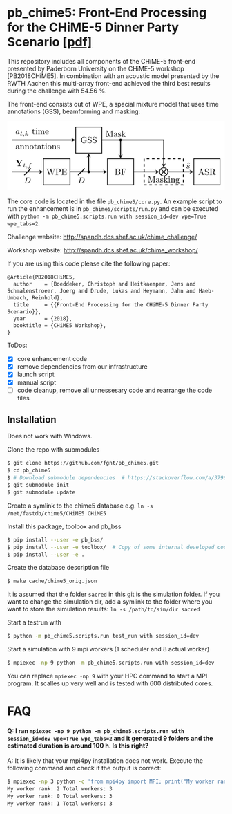 # pb_chime5: Front-End Processing for the CHiME-5 Dinner Party Scenario [\[pdf\]](http://spandh.dcs.shef.ac.uk/chime_workshop/papers/CHiME_2018_paper_boeddecker.pdf)

This repository includes all components of the CHiME-5 front-end presented by Paderborn University on the CHiME-5 workshop [PB2018CHiME5].
In combination with an acoustic model presented by the RWTH Aachen this multi-array front-end achieved the third best results during the challenge with 54.56 %. 

The front-end consists out of WPE, a spacial mixture model that uses time annotations (GSS), beamforming and masking:

![(System Overview)](doc/images/system.svg)

The core code is located in the file `pb_chime5/core.py`.
An example script to run the enhancement is in `pb_chime5/scripts/run.py` and can be executed with `python -m pb_chime5.scripts.run with session_id=dev wpe=True wpe_tabs=2`.

Challenge website: http://spandh.dcs.shef.ac.uk/chime_challenge/

Workshop website: http://spandh.dcs.shef.ac.uk/chime_workshop/

If you are using this code please cite the following paper:

```
@Article{PB2018CHiME5,
  author    = {Boeddeker, Christoph and Heitkaemper, Jens and Schmalenstroeer, Joerg and Drude, Lukas and Heymann, Jahn and Haeb-Umbach, Reinhold},
  title     = {{Front-End Processing for the CHiME-5 Dinner Party Scenario}},
  year      = {2018},
  booktitle = {CHiME5 Workshop},
}
```

ToDos:

- [x] core enhancement code
- [x] remove dependencies from our infrastructure
- [x] launch script
- [x] manual script
- [ ] code cleanup, remove all unnessesary code and rearrange the code files

## Installation

Does not work with Windows.

Clone the repo with submodules
```bash
$ git clone https://github.com/fgnt/pb_chime5.git
$ cd pb_chime5
$ # Download submodule dependencies  # https://stackoverflow.com/a/3796947/5766934
$ git submodule init  
$ git submodule update
```
Create a symlink to the chime5 database e.g. `ln -s /net/fastdb/chime5/CHiME5 CHiME5`

Install this package, toolbox and pb_bss 
```bash
$ pip install --user -e pb_bss/
$ pip install --user -e toolbox/  # Copy of some internal developed code.
$ pip install --user -e .
```

Create the database description file
```bash
$ make cache/chime5_orig.json
```

It is assumed that the folder `sacred` in this git is the simulation folder.
If you want to change the simulation dir, add a symlink to the folder where you want to store the simulation results: `ln -s /path/to/sim/dir sacred`

Start a testrun with
```bash
$ python -m pb_chime5.scripts.run test_run with session_id=dev
```

Start a simulation with 9 mpi workers (1 scheduler and 8 actual worker)
```bash
$ mpiexec -np 9 python -m pb_chime5.scripts.run with session_id=dev
```
You can replace `mpiexec -np 9` with your HPC command to start a MPI program.
It scalles up very well and is tested with 600 distributed cores.

# FAQ

#### Q: I ran `mpiexec -np 9 python -m pb_chime5.scripts.run with session_id=dev wpe=True wpe_tabs=2` and it generated 9 folders and the estimated duration is around 100 h. Is this right?
A: It is likely that your mpi4py installation does not work. Execute the following command and check if the output is correct:
```bash
$ mpiexec -np 3 python -c 'from mpi4py import MPI; print("My worker rank:", MPI.COMM_WORLD.rank, "Total workers:", MPI.COMM_WORLD.size)'
My worker rank: 2 Total workers: 3
My worker rank: 0 Total workers: 3
My worker rank: 1 Total workers: 3
```



